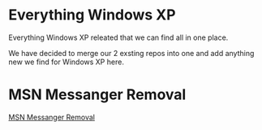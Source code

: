 # Everything Windows XP

Everything Windows XP releated that we can find all in one place.

We have decided to merge our 2 exsting repos into one and add anything new we find for Windows XP here.

# MSN Messanger Removal

[MSN Messanger Removal](msn.md)